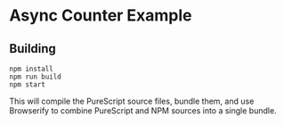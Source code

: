 # Async Counter Example

## Building

```
npm install
npm run build
npm start
```

This will compile the PureScript source files, bundle them, and use Browserify to combine PureScript and NPM sources into a single bundle.
